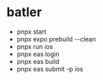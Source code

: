 # batler

- pnpx start
- pnpx expo prebuild --clean
- pnpx run ios
- pnpx eas login
- pnpx eas build
- pnpx eas submit -p ios
